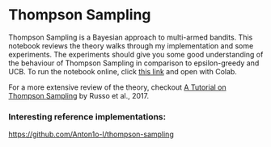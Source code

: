 # Thompson Sampling

Thompson Sampling is a Bayesian approach to multi-armed bandits. This notebook reviews the theory walks through my implementation and some experiments. The experiments should give you some good understanding of the behaviour of Thompson Sampling in comparison to epsilon-greedy and UCB. To run the notebook online, click [this link](https://drive.google.com/file/d/1BHVH712x2Q2As9E5nN5Y8UR74T8w6AMO/view?usp=sharing) and open with Colab.

For a more extensive review of the theory, checkout [A Tutorial on Thompson Sampling](https://arxiv.org/abs/1707.02038) by Russo et al., 2017.

### Interesting reference implementations:
https://github.com/Anton1o-I/thompson-sampling
